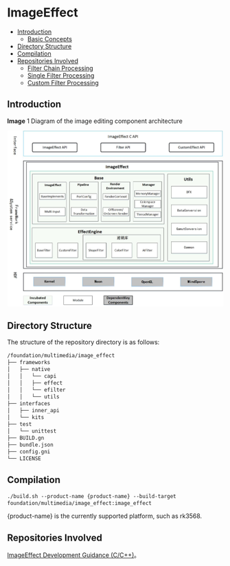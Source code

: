 

# ImageEffect

- [Introduction](#Introduction)
  - [Basic Concepts](#Basic-Concepts)
- [Directory Structure](#Directory-Structure)
- [Compilation](#Compilation)
- [Repositories Involved](#Repositories-Involved)
  - [Filter Chain Processing](#Filter-Chain-Processing)
  - [Single Filter Processing](#Single-Filter-Processing)
  - [Custom Filter Processing](#Custom-Filter-Processing)

## Introduction
 


**Image** 1 Diagram of the image editing component architecture

![](figures/imageeffect-architecture.jpg)


## Directory Structure

The structure of the repository directory is as follows:

```
/foundation/multimedia/image_effect      
├── frameworks                           
│   ├── native                          
│   │   └── capi                        
│   │   ├── effect                       
│   │   └── efilter                      
│   │   └── utils                        
├── interfaces                          
│   ├── inner_api                       
│   └── kits                             
├── test                                
│   └── unittest                        
├── BUILD.gn                           
├── bundle.json                          
├── config.gni                           
└── LICENSE                              
```

## Compilation

```
./build.sh --product-name {product-name} --build-target foundation/multimedia/image_effect:image_effect
```

 {product-name} is the currently supported platform, such as rk3568.

## Repositories Involved

[ImageEffect Development Guidance (C/C++)](https://gitee.com/openharmony/docs/blob/master/zh-cn/application-dev/media/image/image-effect-guidelines.md)。
